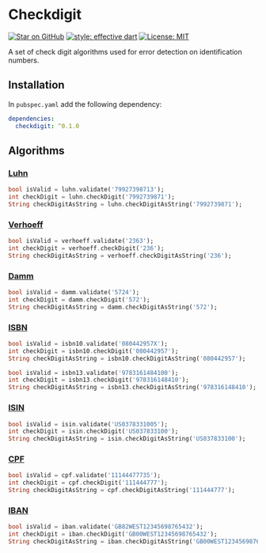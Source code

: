 # Checkdigit

[![Star on GitHub](https://img.shields.io/github/stars/tiagohm/checkdigit.svg?style=flat&logo=github&colorB=deeppink&label=stars)](https://github.com/tiagohm/checkdigit)
[![style: effective dart](https://img.shields.io/badge/style-effective_dart-40c4ff.svg)](https://github.com/tenhobi/effective_dart)
[![License: MIT](https://img.shields.io/badge/license-MIT-purple.svg)](https://opensource.org/licenses/MIT)

A set of check digit algorithms used for error detection on identification numbers.

## Installation

In `pubspec.yaml` add the following dependency:

```yaml
dependencies:
  checkdigit: ^0.1.0
```

## Algorithms

### [Luhn](https://en.wikipedia.org/wiki/Luhn_algorithm)

```dart
bool isValid = luhn.validate('79927398713');
int checkDigit = luhn.checkDigit('7992739871');
String checkDigitAsString = luhn.checkDigitAsString('7992739871');
```

### [Verhoeff](https://en.wikipedia.org/wiki/Verhoeff_algorithm)

```dart
bool isValid = verhoeff.validate('2363');
int checkDigit = verhoeff.checkDigit('236');
String checkDigitAsString = verhoeff.checkDigitAsString('236');
```

### [Damm](https://en.wikipedia.org/wiki/Damm_algorithm)

```dart
bool isValid = damm.validate('5724');
int checkDigit = damm.checkDigit('572');
String checkDigitAsString = damm.checkDigitAsString('572');
```

### [ISBN](https://en.wikipedia.org/wiki/International_Standard_Book_Number#Check_digits)

```dart
bool isValid = isbn10.validate('080442957X');
int checkDigit = isbn10.checkDigit('080442957');
String checkDigitAsString = isbn10.checkDigitAsString('080442957');

bool isValid = isbn13.validate('9783161484100');
int checkDigit = isbn13.checkDigit('978316148410');
String checkDigitAsString = isbn13.checkDigitAsString('978316148410');
```

### [ISIN](https://www.isin.org/education/)

```dart
bool isValid = isin.validate('US0378331005');
int checkDigit = isin.checkDigit('US037833100');
String checkDigitAsString = isin.checkDigitAsString('US037833100');
```

### [CPF](https://pt.wikipedia.org/wiki/Cadastro_de_pessoas_f%C3%ADsicas)

```dart
bool isValid = cpf.validate('11144477735');
int checkDigit = cpf.checkDigit('111444777');
String checkDigitAsString = cpf.checkDigitAsString('111444777');
```

### [IBAN](https://en.wikipedia.org/wiki/International_Bank_Account_Number)

```dart
bool isValid = iban.validate('GB82WEST12345698765432');
int checkDigit = iban.checkDigit('GB00WEST12345698765432');
String checkDigitAsString = iban.checkDigitAsString('GB00WEST12345698765432');
```